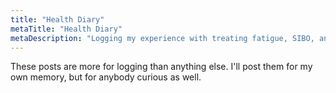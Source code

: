 ```yaml
---
title: "Health Diary"
metaTitle: "Health Diary"
metaDescription: "Logging my experience with treating fatigue, SIBO, and more."
---
```


These posts are more for logging than anything else. I'll post them for my own memory, but for anybody curious as well.
